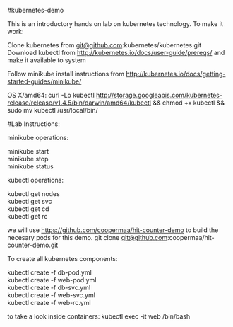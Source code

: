 #kubernetes-demo

This is an introductory hands on lab on kubernetes technology. To make it work:

Clone kubernetes from git@github.com:kubernetes/kubernetes.git
Download kubectl from http://kubernetes.io/docs/user-guide/prereqs/ and make it available to system

Follow minikube install instructions from http://kubernetes.io/docs/getting-started-guides/minikube/

OS X/amd64:
curl -Lo kubectl http://storage.googleapis.com/kubernetes-release/release/v1.4.5/bin/darwin/amd64/kubectl && chmod +x kubectl && sudo mv kubectl /usr/local/bin/

#Lab Instructions:

minikube operations:

minikube start<br>
minikube stop<br>
minikube status<br>

kubectl operations:

kubectl get nodes<br>
kubectl get svc<br>
kubectl get cd<br>
kubectl get rc<br>

we will use https://github.com/coopermaa/hit-counter-demo to build the necesary pods for this demo.
git clone git@github.com:coopermaa/hit-counter-demo.git

To create all kubernetes components:

kubectl create -f db-pod.yml<br>
kubectl create -f web-pod.yml<br>
kubectl create -f db-svc.yml<br>
kubectl create -f web-svc.yml<br>
kubectl create -f web-rc.yml<br>


to take a look inside containers:
kubectl exec -it web /bin/bash
